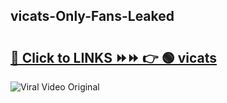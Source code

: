 
 ## vicats-Only-Fans-Leaked

# <h2><a href="https://clipsfans.com/vicats&ref=git">🔗 Click to LINKS ⏩⏩ 👉 🟢 vicats </a></h2>

<a href="https://clipsfans.com/vicats&ref=git" rel="nofollow" data-target="animated-image.originalLink"><img src="https://i.ibb.co.com/xMMVF88/686577567.gif" alt="Viral Video Original" style="max-width: 100%; display: inline-block;" data-target="animated-image.originalImage"></a>
